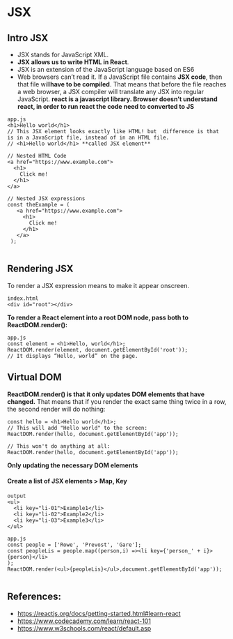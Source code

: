 # JSX
## Intro JSX
* JSX stands for JavaScript XML.
* **JSX allows us to write HTML in React**.
* JSX is an extension of the JavaScript language based on ES6
* Web browsers can’t read it. If a JavaScript file contains **JSX code**, then that file will**have to be compiled**. That means that before the file reaches a web browser, a JSX compiler will translate any JSX into regular JavaScript.
**react is a javascript library. Browser doesn’t understand react, in order to run react the code need to converted to JS**
```
app.js
<h1>Hello world</h1>
// This JSX element looks exactly like HTML! but  difference is that is in a JavaScript file, instead of in an HTML file.
// <h1>Hello world</h1> **called JSX element**

// Nested HTML Code
<a href="https://www.example.com">
  <h1>
    Click me!
  </h1>
</a>

// Nested JSX expressions
const theExample = (
   <a href="https://www.example.com">
     <h1>
       Click me!
     </h1>
   </a>
 );
 
```
## Rendering JSX
To render a JSX expression means to make it appear onscreen.
```
index.html
<div id="root"></div>
```
**To render a React element into a root DOM node, pass both to ReactDOM.render():**
```
app.js
const element = <h1>Hello, world</h1>;
ReactDOM.render(element, document.getElementById('root'));
// It displays “Hello, world” on the page.
```
##  Virtual DOM
**ReactDOM.render() is that it only updates DOM elements that have changed.**
That means that if you render the exact same thing twice in a row, the second render will do nothing:
```
const hello = <h1>Hello world</h1>; 
// This will add "Hello world" to the screen: 
ReactDOM.render(hello, document.getElementById('app'));
 
// This won't do anything at all: 
ReactDOM.render(hello, document.getElementById('app'));
```
**Only updating the necessary DOM elements**

#### Create a list of JSX elements > Map,  Key
```
output
<ul>
  <li key="li-01">Example1</li>
  <li key="li-02">Example2</li>
  <li key="li-03">Example3</li>
</ul>

app.js 
const people = ['Rowe', 'Prevost', 'Gare'];
const peopleLis = people.map((person,i) =><li key={'person_' + i}>{person}</li>
);
ReactDOM.render(<ul>{peopleLis}</ul>,document.getElementById('app'));


```



## References:
* https://reactjs.org/docs/getting-started.html#learn-react
* https://www.codecademy.com/learn/react-101
* https://www.w3schools.com/react/default.asp
